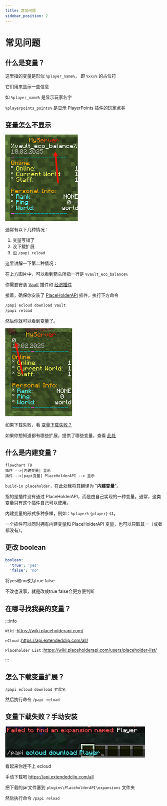 ```yaml
---
title: 常见问题
sidebar_position: 2
---
```


# 常见问题

## 什么是变量？

这里指的变量是形似 `%player_name%`， 即 `%xxx%` 的占位符

它们用来显示一些信息

如 `%player_name%` 是显示玩家名字

`%playerpoints_points%` 是显示 PlayerPoints 插件的玩家点券

## 变量怎么不显示

![](_images/Q&A/变量不显示-1.png)

通常有以下几种情况：

1. 变量写错了
2. 没下载扩展
3. 没 `/papi reload`

这里讲解一下第二种情况：

在上方图片中，可以看到箭头所指一行是 `%vault_eco_balance%`

你需要安装 [Vault](./../Vault/vault.md) 插件和 [经济插件](../XConomy.md)

接着，确保你安装了 [PlaceHolderAPI](PlaceHolderAPI.md) 插件，执行下方命令

```bash
/papi ecloud download Vault
/papi reload
```

然后你就可以看到变量了。

![](_images/Q&A/变量不显示-2.png)

如果下载失败，看 [变量下载失败？](#变量下载失败)

如果你想知道都有哪些扩展，提供了哪些变量，查看 [此处](https://snowcutieowo.github.io/PlaceholderAPI/user-guides.placeholder-list.html)

## 什么是内建变量？

```mermaid
flowchart TD
插件 -->|内建变量| 显示
插件 -->|papi变量| PlaceHolderAPI --> 显示
```

`build-in placeholder`，在此处我将其翻译为 "**内建变量**"。

指的是插件没有通过 PlaceHolderAPI，而是由自己实现的一种变量。通常，这类变量只有这个插件自己可以使用。

内建变量的形式多种多样，例如：`%player%` `{player}` `$1`。

一个插件可以同时拥有内建变量和 PlaceHolderAPI 变量，也可以只取其一（或者都没有）。

## 更改 boolean

```yaml title="plugins\PlaceholderAPI\config.yml"
boolean:
  'true': 'yes'
  'false': 'no'
```

将yes和no改为true false

不改也没事，就是改成true false会更方便判断

## 在哪寻找我要的变量？

:::info

`Wiki` :https://wiki.placeholderapi.com/

`eCloud` :https://api.extendedclip.com/all/

`Placeholder List` :https://wiki.placeholderapi.com/users/placeholder-list/

:::

## 怎么下载变量扩展？

```text
/papi ecloud download 扩展名
```

然后执行命令 `/papi reload`

## 变量下载失败？手动安装

![](_images/Q&A/变量下载失败.png)

看起来你连不上 ecloud

手动下载吧 https://api.extendedclip.com/all

把下载的jar文件塞到 `plugins\PlaceholderAPI\expansions` 文件夹

然后执行命令 `/papi reload`
